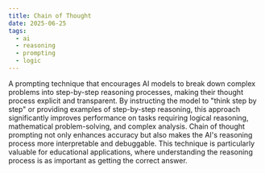 ```yaml
---
title: Chain of Thought
date: 2025-06-25
tags:
  - ai
  - reasoning
  - prompting
  - logic
---
```


A prompting technique that encourages AI models to break down complex problems into step-by-step reasoning processes, making their thought process explicit and transparent. By instructing the model to "think step by step" or providing examples of step-by-step reasoning, this approach significantly improves performance on tasks requiring logical reasoning, mathematical problem-solving, and complex analysis. Chain of thought prompting not only enhances accuracy but also makes the AI's reasoning process more interpretable and debuggable. This technique is particularly valuable for educational applications, where understanding the reasoning process is as important as getting the correct answer.
